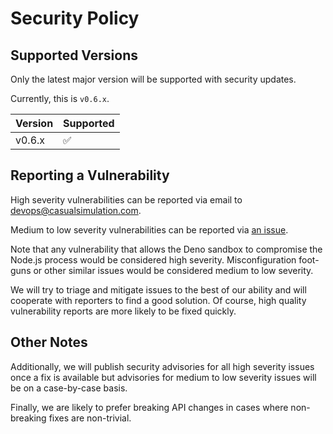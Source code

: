 # Security Policy

## Supported Versions

Only the latest major version will be supported with security updates.

Currently, this is `v0.6.x`.

| Version | Supported          |
| ------- | ------------------ |
| v0.6.x  | :white_check_mark: |

## Reporting a Vulnerability

High severity vulnerabilities can be reported via email to [devops@casualsimulation.com](mailto:devops@casualsimulation.com).

Medium to low severity vulnerabilities can be reported via [an issue](https://github.com/casual-simulation/node-deno-vm/issues).

Note that any vulnerability that allows the Deno sandbox to compromise the Node.js process would be considered high severity.
Misconfiguration foot-guns or other similar issues would be considered medium to low severity.

We will try to triage and mitigate issues to the best of our ability and will cooperate with reporters to find a good solution.
Of course, high quality vulnerability reports are more likely to be fixed quickly.

## Other Notes

Additionally, we will publish security advisories for all high severity issues once a fix is available but advisories for medium to low severity issues will be on a case-by-case basis.

Finally, we are likely to prefer breaking API changes in cases where non-breaking fixes are non-trivial.
